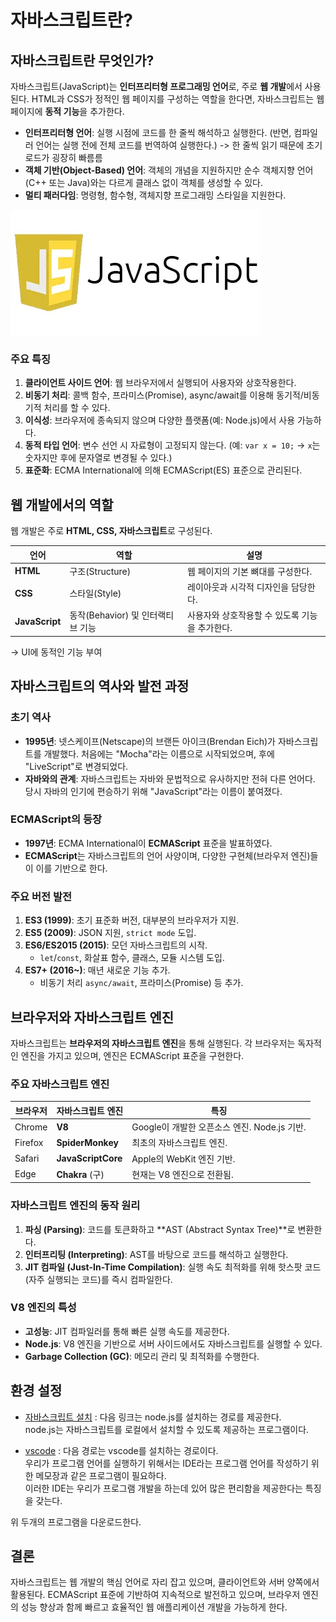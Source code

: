 # 자바스크립트란?

## **자바스크립트란 무엇인가?**

자바스크립트(JavaScript)는 **인터프리터형 프로그래밍 언어**로, 주로 **웹 개발**에서 사용된다. HTML과 CSS가 정적인 웹 페이지를 구성하는 역할을 한다면, 자바스크립트는 웹 페이지에 **동적 기능**을 추가한다.

- **인터프리터형 언어**: 실행 시점에 코드를 한 줄씩 해석하고 실행한다. (반면, 컴파일러 언어는 실행 전에 전체 코드를 번역하여 실행한다.) -> 한 줄씩 읽기 때문에 초기 로드가 굉장히 빠름름
- **객체 기반(Object-Based) 언어**: 객체의 개념을 지원하지만 순수 객체지향 언어(C++ 또는 Java)와는 다르게 클래스 없이 객체를 생성할 수 있다.
- **멀티 패러다임**: 명령형, 함수형, 객체지향 프로그래밍 스타일을 지원한다.

<img src="00_img/javascript-logo.png"/>

### **주요 특징**
1. **클라이언트 사이드 언어**: 웹 브라우저에서 실행되어 사용자와 상호작용한다.
2. **비동기 처리**: 콜백 함수, 프라미스(Promise), async/await를 이용해 동기적/비동기적 처리를 할 수 있다.
3. **이식성**: 브라우저에 종속되지 않으며 다양한 플랫폼(예: Node.js)에서 사용 가능하다.
4. **동적 타입 언어**: 변수 선언 시 자료형이 고정되지 않는다. (예: `var x = 10;` → `x`는 숫자지만 후에 문자열로 변경될 수 있다.)
5. **표준화**: ECMA International에 의해 ECMAScript(ES) 표준으로 관리된다.


## **웹 개발에서의 역할**

웹 개발은 주로 **HTML, CSS, 자바스크립트**로 구성된다. 

| 언어         | 역할                                         | 설명                                       |
|--------------|---------------------------------------------|--------------------------------------------|
| **HTML**    | 구조(Structure)                              | 웹 페이지의 기본 뼈대를 구성한다.          |
| **CSS**     | 스타일(Style)                                | 레이아웃과 시각적 디자인을 담당한다.       |
| **JavaScript** | 동작(Behavior) 및 인터랙티브 기능         | 사용자와 상호작용할 수 있도록 기능을 추가한다.|
-> UI에 동적인 기능 부여


## **자바스크립트의 역사와 발전 과정**

### **초기 역사**
- **1995년**: 넷스케이프(Netscape)의 브랜든 아이크(Brendan Eich)가 자바스크립트를 개발했다. 처음에는 "Mocha"라는 이름으로 시작되었으며, 후에 "LiveScript"로 변경되었다.
- **자바와의 관계**: 자바스크립트는 자바와 문법적으로 유사하지만 전혀 다른 언어다. 당시 자바의 인기에 편승하기 위해 "JavaScript"라는 이름이 붙여졌다.

### **ECMAScript의 등장**
- **1997년**: ECMA International이 **ECMAScript** 표준을 발표하였다.
- **ECMAScript**는 자바스크립트의 언어 사양이며, 다양한 구현체(브라우저 엔진)들이 이를 기반으로 한다.

### **주요 버전 발전**
1. **ES3 (1999)**: 초기 표준화 버전, 대부분의 브라우저가 지원.
2. **ES5 (2009)**: JSON 지원, `strict mode` 도입.
3. **ES6/ES2015 (2015)**: 모던 자바스크립트의 시작.  
   - `let`/`const`, 화살표 함수, 클래스, 모듈 시스템 도입.
4. **ES7+ (2016~)**: 매년 새로운 기능 추가.  
   - 비동기 처리 `async/await`, 프라미스(Promise) 등 추가.


## **브라우저와 자바스크립트 엔진**

자바스크립트는 **브라우저의 자바스크립트 엔진**을 통해 실행된다. 각 브라우저는 독자적인 엔진을 가지고 있으며, 엔진은 ECMAScript 표준을 구현한다.

### **주요 자바스크립트 엔진**
| 브라우저       | 자바스크립트 엔진   | 특징                                |
|---------------|-------------------|------------------------------------|
| Chrome       | **V8**            | Google이 개발한 오픈소스 엔진. Node.js 기반. |
| Firefox      | **SpiderMonkey**  | 최초의 자바스크립트 엔진.          |
| Safari       | **JavaScriptCore** | Apple의 WebKit 엔진 기반.          |
| Edge         | **Chakra** (구)   | 현재는 V8 엔진으로 전환됨.         |

### **자바스크립트 엔진의 동작 원리**
1. **파싱 (Parsing)**: 코드를 토큰화하고 **AST (Abstract Syntax Tree)**로 변환한다.
2. **인터프리팅 (Interpreting)**: AST를 바탕으로 코드를 해석하고 실행한다.
3. **JIT 컴파일 (Just-In-Time Compilation)**: 실행 속도 최적화를 위해 핫스팟 코드(자주 실행되는 코드)를 즉시 컴파일한다.

### **V8 엔진의 특성**
- **고성능**: JIT 컴파일러를 통해 빠른 실행 속도를 제공한다.
- **Node.js**: V8 엔진을 기반으로 서버 사이드에서도 자바스크립트를 실행할 수 있다.
- **Garbage Collection (GC)**: 메모리 관리 및 최적화를 수행한다.


## 환경 설정
- [자바스크립트 설치](https://nodejs.org/ko) : 다음 링크는 node.js를 설치하는 경로를 제공한다. <br>
node.js는 자바스크립트를 로컬에서 설치할 수 있도록 제공하는 프로그램이다.

- [vscode](https://code.visualstudio.com/) : 다음 경로는 vscode를 설치하는 경로이다.<br>
우리가 프로그램 언어를 실행하기 위해서는 IDE라는 프로그램 언어를 작성하기 위한 메모장과 같은 프로그램이 필요하다. <br>
이러한 IDE는 우리가 프로그램 개발을 하는데 있어 많은 편리함을 제공한다는 특징을 갖는다.


위 두개의 프로그램을 다운로드한다.




## **결론**

자바스크립트는 웹 개발의 핵심 언어로 자리 잡고 있으며, 클라이언트와 서버 양쪽에서 활용된다. ECMAScript 표준에 기반하여 지속적으로 발전하고 있으며, 브라우저 엔진의 성능 향상과 함께 빠르고 효율적인 웹 애플리케이션 개발을 가능하게 한다.